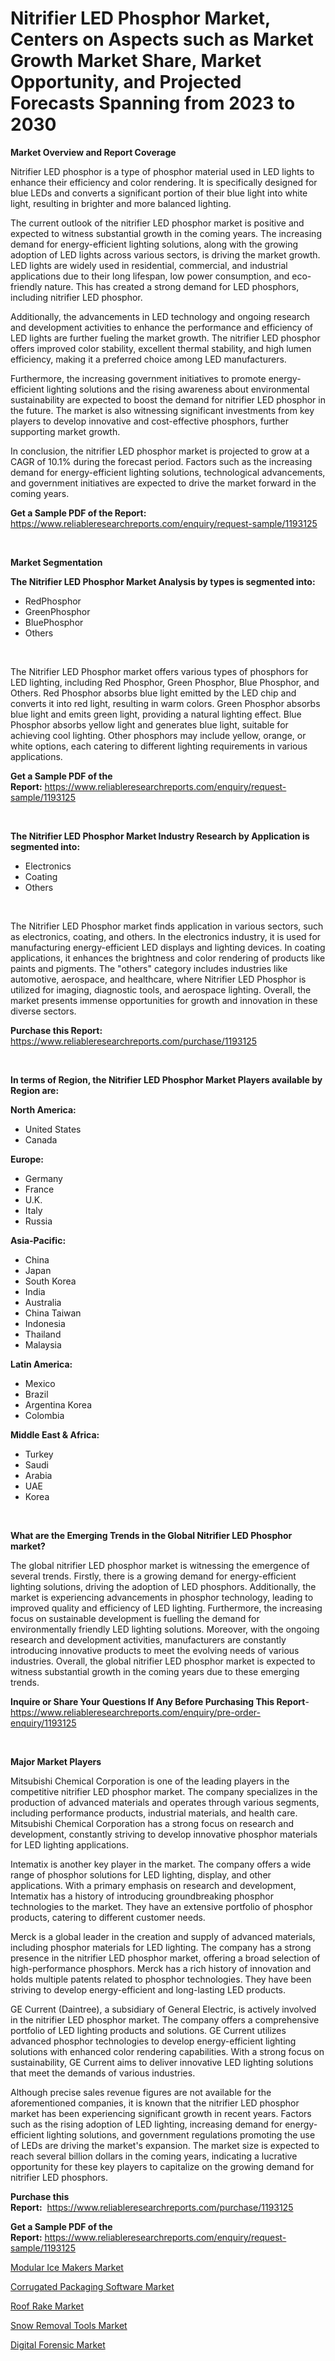 <p><h1>Nitrifier LED Phosphor Market, Centers on Aspects such as Market Growth Market Share, Market Opportunity, and Projected Forecasts Spanning from 2023 to 2030</h1></p><p><strong>Market Overview and Report Coverage</strong></p>
<p><p>Nitrifier LED phosphor is a type of phosphor material used in LED lights to enhance their efficiency and color rendering. It is specifically designed for blue LEDs and converts a significant portion of their blue light into white light, resulting in brighter and more balanced lighting.</p><p>The current outlook of the nitrifier LED phosphor market is positive and expected to witness substantial growth in the coming years. The increasing demand for energy-efficient lighting solutions, along with the growing adoption of LED lights across various sectors, is driving the market growth. LED lights are widely used in residential, commercial, and industrial applications due to their long lifespan, low power consumption, and eco-friendly nature. This has created a strong demand for LED phosphors, including nitrifier LED phosphor.</p><p>Additionally, the advancements in LED technology and ongoing research and development activities to enhance the performance and efficiency of LED lights are further fueling the market growth. The nitrifier LED phosphor offers improved color stability, excellent thermal stability, and high lumen efficiency, making it a preferred choice among LED manufacturers.</p><p>Furthermore, the increasing government initiatives to promote energy-efficient lighting solutions and the rising awareness about environmental sustainability are expected to boost the demand for nitrifier LED phosphor in the future. The market is also witnessing significant investments from key players to develop innovative and cost-effective phosphors, further supporting market growth.</p><p>In conclusion, the nitrifier LED phosphor market is projected to grow at a CAGR of 10.1% during the forecast period. Factors such as the increasing demand for energy-efficient lighting solutions, technological advancements, and government initiatives are expected to drive the market forward in the coming years.</p></p>
<p><strong>Get a Sample PDF of the Report:</strong> <a href="https://www.reliableresearchreports.com/enquiry/request-sample/1193125">https://www.reliableresearchreports.com/enquiry/request-sample/1193125</a></p>
<p>&nbsp;</p>
<p><strong>Market Segmentation</strong></p>
<p><strong>The Nitrifier LED Phosphor Market Analysis by types is segmented into:</strong></p>
<p><ul><li>RedPhosphor</li><li>GreenPhosphor</li><li>BluePhosphor</li><li>Others</li></ul></p>
<p>&nbsp;</p>
<p><p>The Nitrifier LED Phosphor market offers various types of phosphors for LED lighting, including Red Phosphor, Green Phosphor, Blue Phosphor, and Others. Red Phosphor absorbs blue light emitted by the LED chip and converts it into red light, resulting in warm colors. Green Phosphor absorbs blue light and emits green light, providing a natural lighting effect. Blue Phosphor absorbs yellow light and generates blue light, suitable for achieving cool lighting. Other phosphors may include yellow, orange, or white options, each catering to different lighting requirements in various applications.</p></p>
<p><strong>Get a Sample PDF of the Report:</strong>&nbsp;<a href="https://www.reliableresearchreports.com/enquiry/request-sample/1193125">https://www.reliableresearchreports.com/enquiry/request-sample/1193125</a></p>
<p>&nbsp;</p>
<p><strong>The Nitrifier LED Phosphor Market Industry Research by Application is segmented into:</strong></p>
<p><ul><li>Electronics</li><li>Coating</li><li>Others</li></ul></p>
<p>&nbsp;</p>
<p><p>The Nitrifier LED Phosphor market finds application in various sectors, such as electronics, coating, and others. In the electronics industry, it is used for manufacturing energy-efficient LED displays and lighting devices. In coating applications, it enhances the brightness and color rendering of products like paints and pigments. The "others" category includes industries like automotive, aerospace, and healthcare, where Nitrifier LED Phosphor is utilized for imaging, diagnostic tools, and aerospace lighting. Overall, the market presents immense opportunities for growth and innovation in these diverse sectors.</p></p>
<p><strong>Purchase this Report:</strong>&nbsp; <a href="https://www.reliableresearchreports.com/purchase/1193125">https://www.reliableresearchreports.com/purchase/1193125</a></p>
<p>&nbsp;</p>
<p><strong>In terms of Region, the Nitrifier LED Phosphor Market Players available by Region are:</strong></p>
<p>
    <p> <strong> North America: </strong>
        <ul>
            <li>United States</li>
            <li>Canada</li>
        </ul>
        </p> 
    <p> <strong> Europe: </strong>
        <ul>
            <li>Germany</li>
            <li>France</li>
            <li>U.K.</li>
            <li>Italy</li>
            <li>Russia</li>
        </ul>
        </p> 
    <p> <strong> Asia-Pacific: </strong>
        <ul>
            <li>China</li>
            <li>Japan</li>
            <li>South Korea</li>
            <li>India</li>
            <li>Australia</li>
            <li>China Taiwan</li>
            <li>Indonesia</li>
            <li>Thailand</li>
            <li>Malaysia</li>
        </ul>
        </p> 
    <p> <strong> Latin America: </strong>
        <ul>
            <li>Mexico</li>
            <li>Brazil</li>
            <li>Argentina Korea</li>
            <li>Colombia</li>
        </ul>
        </p> 
    <p> <strong> Middle East & Africa: </strong>
        <ul>
            <li>Turkey</li>
            <li>Saudi</li>
            <li>Arabia</li>
            <li>UAE</li>
            <li>Korea</li>
        </ul>
    </p>
    </p>
<p>&nbsp;</p>
<p><strong>What are the Emerging Trends in the Global Nitrifier LED Phosphor market?</strong></p>
<p><p>The global nitrifier LED phosphor market is witnessing the emergence of several trends. Firstly, there is a growing demand for energy-efficient lighting solutions, driving the adoption of LED phosphors. Additionally, the market is experiencing advancements in phosphor technology, leading to improved quality and efficiency of LED lighting. Furthermore, the increasing focus on sustainable development is fuelling the demand for environmentally friendly LED lighting solutions. Moreover, with the ongoing research and development activities, manufacturers are constantly introducing innovative products to meet the evolving needs of various industries. Overall, the global nitrifier LED phosphor market is expected to witness substantial growth in the coming years due to these emerging trends.</p></p>
<p><strong>Inquire or Share Your Questions If Any Before Purchasing This Report</strong>- <a href="https://www.reliableresearchreports.com/enquiry/pre-order-enquiry/1193125">https://www.reliableresearchreports.com/enquiry/pre-order-enquiry/1193125</a></p>
<p>&nbsp;</p>
<p><strong>Major Market Players</strong></p>
<p><p>Mitsubishi Chemical Corporation is one of the leading players in the competitive nitrifier LED phosphor market. The company specializes in the production of advanced materials and operates through various segments, including performance products, industrial materials, and health care. Mitsubishi Chemical Corporation has a strong focus on research and development, constantly striving to develop innovative phosphor materials for LED lighting applications. </p><p>Intematix is another key player in the market. The company offers a wide range of phosphor solutions for LED lighting, display, and other applications. With a primary emphasis on research and development, Intematix has a history of introducing groundbreaking phosphor technologies to the market. They have an extensive portfolio of phosphor products, catering to different customer needs.</p><p>Merck is a global leader in the creation and supply of advanced materials, including phosphor materials for LED lighting. The company has a strong presence in the nitrifier LED phosphor market, offering a broad selection of high-performance phosphors. Merck has a rich history of innovation and holds multiple patents related to phosphor technologies. They have been striving to develop energy-efficient and long-lasting LED products.</p><p>GE Current (Daintree), a subsidiary of General Electric, is actively involved in the nitrifier LED phosphor market. The company offers a comprehensive portfolio of LED lighting products and solutions. GE Current utilizes advanced phosphor technologies to develop energy-efficient lighting solutions with enhanced color rendering capabilities. With a strong focus on sustainability, GE Current aims to deliver innovative LED lighting solutions that meet the demands of various industries.</p><p>Although precise sales revenue figures are not available for the aforementioned companies, it is known that the nitrifier LED phosphor market has been experiencing significant growth in recent years. Factors such as the rising adoption of LED lighting, increasing demand for energy-efficient lighting solutions, and government regulations promoting the use of LEDs are driving the market's expansion. The market size is expected to reach several billion dollars in the coming years, indicating a lucrative opportunity for these key players to capitalize on the growing demand for nitrifier LED phosphors.</p></p>
<p><strong>Purchase this Report:</strong>&nbsp;&nbsp;<a href="https://www.reliableresearchreports.com/purchase/1193125">https://www.reliableresearchreports.com/purchase/1193125</a></p>
<p></p>
<p><strong>Get a Sample PDF of the Report:</strong>&nbsp;<a href="https://www.reliableresearchreports.com/enquiry/request-sample/1193125">https://www.reliableresearchreports.com/enquiry/request-sample/1193125</a></p>
<p><p><a href="https://www.linkedin.com/pulse/modular-ice-makers-market-size-share-global-analysis-report-2023-taq1e/">Modular Ice Makers Market</a></p><p><a href="https://medium.com/@evalynkoepp98698/corrugated-packaging-software-market-size-cagr-trends-2024-2030-badbf8b17603">Corrugated Packaging Software Market</a></p><p><a href="https://www.linkedin.com/pulse/roof-rake-market-size-share-amp-trends-analysis-report-application-decwe/">Roof Rake Market</a></p><p><a href="https://www.linkedin.com/pulse/snow-removal-tools-market-size-2023-2030-global-industrial-pbxbe/">Snow Removal Tools Market</a></p><p><a href="https://medium.com/@reganklocko456458/digital-forensic-market-size-cagr-trends-2024-2030-b094e21715a3">Digital Forensic Market</a></p></p>